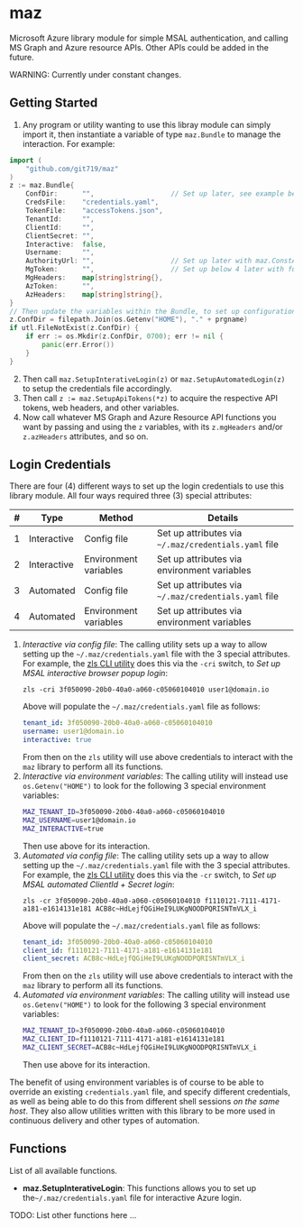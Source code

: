 # maz
Microsoft Azure library module for simple MSAL authentication, and calling MS Graph and Azure resource APIs.
Other APIs could be added in the future.

WARNING: Currently under constant changes.

## Getting Started
1. Any program or utility wanting to use this libray module can simply import it, then instantiate a variable
of type `maz.Bundle` to manage the interaction. For example: 

```go
import (
    "github.com/git719/maz"
)
z := maz.Bundle{
    ConfDir:      "",                   // Set up later, see example below
    CredsFile:    "credentials.yaml",
    TokenFile:    "accessTokens.json",
    TenantId:     "",
    ClientId:     "",
    ClientSecret: "",
    Interactive:  false,
    Username:     "",
    AuthorityUrl: "",                   // Set up later with maz.ConstAuthUrl + z.TenantId (see const block in maz.go)
    MgToken:      "",                   // Set up below 4 later with function maz.SetupApiTokens()
    MgHeaders:    map[string]string{},
    AzToken:      "",
    AzHeaders:    map[string]string{},  
}
// Then update the variables within the Bundle, to set up configuration directory
z.ConfDir = filepath.Join(os.Getenv("HOME"), "." + prgname)
if utl.FileNotExist(z.ConfDir) {
    if err := os.Mkdir(z.ConfDir, 0700); err != nil {
        panic(err.Error())
    }
}
```

2. Then call `maz.SetupInterativeLogin(z)` or `maz.SetupAutomatedLogin(z)` to setup the credentials file accordingly.
3. Then call `z := maz.SetupApiTokens(*z)` to acquire the respective API tokens, web headers, and other variables.
4. Now call whatever MS Graph and Azure Resource API functions you want by passing and using the `z` variables,
with its `z.mgHeaders` and/or `z.azHeaders` attributes, and so on.

## Login Credentials
There are four (4) different ways to set up the login credentials to use this library module. All four ways required
three (3) special attributes:

|#|Type|Method|Details|
|-|-|-|-|
|1|Interactive|Config file|Set up attributes via `~/.maz/credentials.yaml` file|
|2|Interactive|Environment variables|Set up attributes via environment variables|
|3|Automated|Config file|Set up attributes via `~/.maz/credentials.yaml` file|
|4|Automated|Environment variables|Set up attributes via environment variables|

1. *Interactive via config file*: The calling utility sets up a way to allow setting up the `~/.maz/credentials.yaml` file with
   the 3 special attributes. For example, the [zls CLI utility](https://github.com/git719/zls) does this via the `-cri`
   switch, to _Set up MSAL interactive browser popup login_:
   ```
   zls -cri 3f050090-20b0-40a0-a060-c05060104010 user1@domain.io
   ```
   Above will populate the `~/.maz/credentials.yaml` file as follows:
   ```yaml
   tenant_id: 3f050090-20b0-40a0-a060-c05060104010
   username: user1@domain.io
   interactive: true
   ```
   From then on the `zls` utility will use above credentials to interact with the `maz` library to perform all its functions.
2. *Interactive via environment variables*: The calling utility will instead use `os.Getenv("HOME")` to look for the following
   3 special environment variables:
   ```bash
   MAZ_TENANT_ID=3f050090-20b0-40a0-a060-c05060104010
   MAZ_USERNAME=user1@domain.io
   MAZ_INTERACTIVE=true
   ```
   Then use above for its interaction. 
3. *Automated via config file*: The calling utility sets up a way to allow setting up the `~/.maz/credentials.yaml` file with
   the 3 special attributes. For example, the [zls CLI utility](https://github.com/git719/zls) does this via the `-cr`
   switch, to _Set up MSAL automated ClientId + Secret login_:
   ```
   zls -cr 3f050090-20b0-40a0-a060-c05060104010 f1110121-7111-4171-a181-e1614131e181 ACB8c~HdLejfQGiHeI9LUKgNOODPQRISNTmVLX_i
   ```
   Above will populate the `~/.maz/credentials.yaml` file as follows:
   ```yaml
   tenant_id: 3f050090-20b0-40a0-a060-c05060104010
   client_id: f1110121-7111-4171-a181-e1614131e181
   client_secret: ACB8c~HdLejfQGiHeI9LUKgNOODPQRISNTmVLX_i
   ```
   From then on the `zls` utility will use above credentials to interact with the `maz` library to perform all its functions.
4. *Automated via environment variables*: The calling utility will instead use `os.Getenv("HOME")` to look for the following
   3 special environment variables:
   ```bash
   MAZ_TENANT_ID=3f050090-20b0-40a0-a060-c05060104010
   MAZ_CLIENT_ID=f1110121-7111-4171-a181-e1614131e181
   MAZ_CLIENT_SECRET=ACB8c~HdLejfQGiHeI9LUKgNOODPQRISNTmVLX_i
   ```
   Then use above for its interaction. 

The benefit of using environment variables is of course to be able to override an existing `credentials.yaml` file, and
specify different credentials, as well as being able to do this from different shell sessions _on the same host_. They also
allow utilities written with this library to be more used in continuous delivery and other types of automation.

## Functions
List of all available functions.
- **maz.SetupInterativeLogin**: This functions allows you to set up the`~/.maz/credentials.yaml` file for interactive Azure login.

TODO: List other functions here ...
